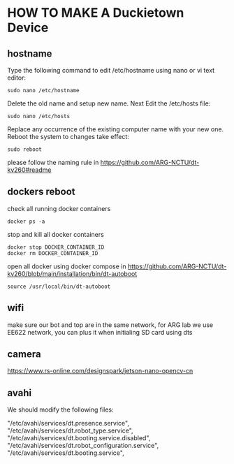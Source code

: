 # HOW TO MAKE A Duckietown Device

## hostname

Type the following command to edit /etc/hostname using nano or vi text editor:
```
sudo nano /etc/hostname
```
Delete the old name and setup new name.
Next Edit the /etc/hosts file:
```
sudo nano /etc/hosts
```
Replace any occurrence of the existing computer name with your new one.
Reboot the system to changes take effect:
```
sudo reboot
```

please follow the naming rule in https://github.com/ARG-NCTU/dt-kv260#readme

## dockers reboot

check all running docker containers
```
docker ps -a
```
stop and kill all docker containers
```
docker stop DOCKER_CONTAINER_ID
docker rm DOCKER_CONTAINER_ID
```
open all docker using docker compose in https://github.com/ARG-NCTU/dt-kv260/blob/main/installation/bin/dt-autoboot
```
source /usr/local/bin/dt-autoboot
```


## wifi

make sure our bot and top are in the same network, for ARG lab we use EE622 network, you can plus it when initialing SD card using dts

## camera

https://www.rs-online.com/designspark/jetson-nano-opencv-cn

## avahi

We should modify the following files:

"/etc/avahi/services/dt.presence.service",
            "/etc/avahi/services/dt.robot_type.service",
            "/etc/avahi/services/dt.booting.service.disabled",
            "/etc/avahi/services/dt.robot_configuration.service",
            "/etc/avahi/services/dt.booting.service",
